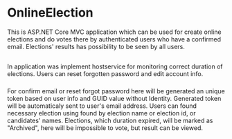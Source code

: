 # OnlineElection
This is ASP.NET Core MVC application which can be used for create online elections and do votes there by authenticated users who have a confirmed email. 
Elections' results has possibility to be seen by all users. 
##
In application was implement hostservice for monitoring correct duration of elections.
Users can reset forgotten password and edit account info.
###
For confirm email or reset forgot password here will be generated an unique token based on user info and GUID value without Identity. Generated token 
will be automaticaly sent to user's email address.
Users can found necessary election using found by election name or election id, or candidates' names. Elections, which duration expired,
will be marked as "Archived", here will be impossible to vote, but result can be viewed.